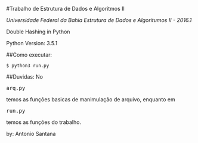 #Trabalho de Estrutura de Dados e Algoritmos II

*Universidade Federal da Bahia*
*Estrutura de Dados e Algoritumos II - 2016.1*

Double Hashing in Python

Python Version: 3.5.1

##Como executar:
```
$ python3 run.py
```

##Duvidas:
No <pre>arq.py</pre> temos as funções basicas de manimulação de arquivo, enquanto em <pre>run.py</pre> temos as funções do trabalho.

by: Antonio Santana
